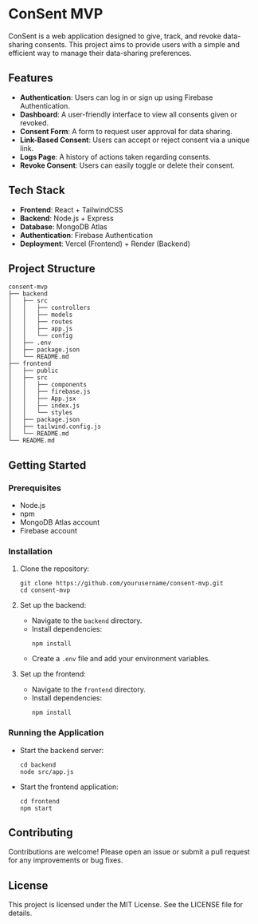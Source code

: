 # ConSent MVP

ConSent is a web application designed to give, track, and revoke data-sharing consents. This project aims to provide users with a simple and efficient way to manage their data-sharing preferences.

## Features

- **Authentication**: Users can log in or sign up using Firebase Authentication.
- **Dashboard**: A user-friendly interface to view all consents given or revoked.
- **Consent Form**: A form to request user approval for data sharing.
- **Link-Based Consent**: Users can accept or reject consent via a unique link.
- **Logs Page**: A history of actions taken regarding consents.
- **Revoke Consent**: Users can easily toggle or delete their consent.

## Tech Stack

- **Frontend**: React + TailwindCSS
- **Backend**: Node.js + Express
- **Database**: MongoDB Atlas
- **Authentication**: Firebase Authentication
- **Deployment**: Vercel (Frontend) + Render (Backend)

## Project Structure

```
consent-mvp
├── backend
│   ├── src
│   │   ├── controllers
│   │   ├── models
│   │   ├── routes
│   │   ├── app.js
│   │   └── config
│   ├── .env
│   ├── package.json
│   └── README.md
├── frontend
│   ├── public
│   ├── src
│   │   ├── components
│   │   ├── firebase.js
│   │   ├── App.jsx
│   │   ├── index.js
│   │   └── styles
│   ├── package.json
│   ├── tailwind.config.js
│   └── README.md
└── README.md
```

## Getting Started

### Prerequisites

- Node.js
- npm
- MongoDB Atlas account
- Firebase account

### Installation

1. Clone the repository:
   ```
   git clone https://github.com/yourusername/consent-mvp.git
   cd consent-mvp
   ```

2. Set up the backend:
   - Navigate to the `backend` directory.
   - Install dependencies:
     ```
     npm install
     ```
   - Create a `.env` file and add your environment variables.

3. Set up the frontend:
   - Navigate to the `frontend` directory.
   - Install dependencies:
     ```
     npm install
     ```

### Running the Application

- Start the backend server:
  ```
  cd backend
  node src/app.js
  ```

- Start the frontend application:
  ```
  cd frontend
  npm start
  ```

## Contributing

Contributions are welcome! Please open an issue or submit a pull request for any improvements or bug fixes.

## License

This project is licensed under the MIT License. See the LICENSE file for details.